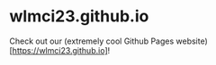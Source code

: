 # wlmci23.github.io
Check out our (extremely cool Github Pages website)[https://wlmci23.github.io]!
